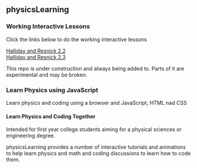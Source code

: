 ## physicsLearning

### Working Interactive Lessons
Click the links below to do the working interactive lessons

[Halliday and Resnick 2.2][hr22]  
[Halliday and Resnick 2.3][hr23]

This repo is under construction and always being added to.  Parts of it are experimental and may be broken.

### Learn Physics using JavaScript

Learn physics and coding using a browser and JavaScript, HTML nad CSS

#### Learn Physics and Coding Together
Intended for first year college students aiming for a physical sciences or engineering
degree.

physicsLearning provides a number of interactive tutorials and animations to help learn physics
and math and coding discussions to learn how to code them.

[hr22]: https://xitalogy.github.io/physicsLearning/HallidayResnick/chapter2/2-2/hallidayResnick-2-2.html
[hr23]: https://xitalogy.github.io/physicsLearning/HallidayResnick/chapter2/2-3/hallidayResnick-2-3.html
